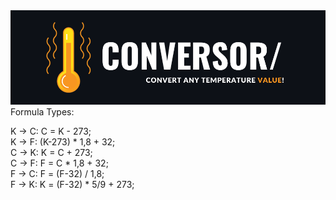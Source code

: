 <img src="./image/title.png">
Formula Types:

K -> C: C = K - 273;<br>
K -> F: (K-273) * 1,8 + 32;<br>
C -> K: K = C + 273;<br>
C -> F: F = C * 1,8 + 32;<br>
F -> C: F = (F-32) / 1,8;<br>
F -> K: K = (F-32) * 5/9 + 273;<br>
<p>
